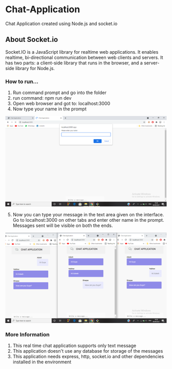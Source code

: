 # Chat-Application
Chat Application created using Node.js and socket.io

## About Socket.io
Socket.IO is a JavaScript library for realtime web applications. It enables realtime, bi-directional communication between web clients and servers. It has two parts: a client-side library that runs in the browser, and a server-side library for Node.js.

### How to run...

1. Run command prompt and go into the folder
2. run command: npm run dev
3. Open web browser and got to: localhost:3000
4. Now type your name in the prompt

![alt text](https://github.com/adeshsgaikwad/Chat-Application/blob/main/Demo/Initial%20Prompt.png?raw=true)

5. Now you can type your message in the text area given on the interface. Go to localhost:3000 on other tabs and enter other name in the prompt. Messages sent will be visible on both the ends.

![alt text](https://github.com/adeshsgaikwad/Chat-Application/blob/main/Demo/Chat%20Demo.png?raw=true)

### More Information
1. This real time chat application supports only text message
2. This application doesn't use any database for storage of the messages
3. This application needs express, http, socket.io and other dependencies installed in the environment
